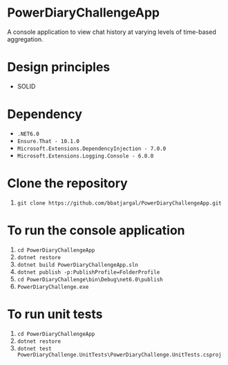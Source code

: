 # PowerDiaryChallengeApp
A console application to view chat history at varying levels of time-based aggregation.

# Design principles

- SOLID

# Dependency

- `.NET6.0`
- `Ensure.That - 10.1.0`
- `Microsoft.Extensions.DependencyInjection - 7.0.0`
- `Microsoft.Extensions.Logging.Console - 6.0.0`

# Clone the repository

1. `git clone https://github.com/bbatjargal/PowerDiaryChallengeApp.git`

# To run the console application

1. `cd PowerDiaryChallengeApp`
1. `dotnet restore`
1. `dotnet build PowerDiaryChallengeApp.sln`
1. `dotnet publish -p:PublishProfile=FolderProfile`
1. `cd PowerDiaryChallenge\bin\Debug\net6.0\publish`
1. `PowerDiaryChallenge.exe`


# To run unit tests

1. `cd PowerDiaryChallengeApp`
1. `dotnet restore`
1. `dotnet test PowerDiaryChallenge.UnitTests\PowerDiaryChallenge.UnitTests.csproj`
